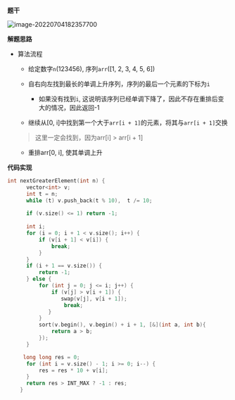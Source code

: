 **题干**

![image-20220704182357700](http://www.cdn.liver0377.xyz/typora/202207041823762.png)



**解题思路**

- 算法流程

  - 给定数字`n`(123456), 序列`arr`([1, 2, 3, 4, 5, 6])

  - 自右向左找到最长的单调上升序列，序列的最后一个元素的下标为`i`

    - 如果没有找到`i`, 这说明该序列已经单调下降了，因此不存在重排后变大的情况，因此返回-1

  -  继续从[0, i]中找到第一个大于`arr[i + 1]`的元素，将其与`arr[i + 1]`交换

    > 这里一定会找到，因为arr[i] > arr[i + 1]

  - 重排arr[0, i], 使其单调上升



**代码实现**

```cc
int nextGreaterElement(int n) {
      vector<int> v;
      int t = n;
      while (t) v.push_back(t % 10),  t /= 10;
      
      if (v.size() <= 1) return -1;
      
      int i;
      for (i = 0; i + 1 < v.size(); i++) {
          if (v[i + 1] < v[i]) {
              break;
          }
      }
      if (i + 1 == v.size()) {
          return -1;
      } else {
          for (int j = 0; j <= i; j++) {
              if (v[j] > v[i + 1]) {
                 swap(v[j], v[i + 1]);
                  break;
             }
          }
          sort(v.begin(), v.begin() + i + 1, [&](int a, int b){
              return a > b;
          });
      }

     long long res = 0;
      for (int i = v.size() - 1; i >= 0; i--) {
          res = res * 10 + v[i];
      }
      return res > INT_MAX ? -1 : res;
    }
```



